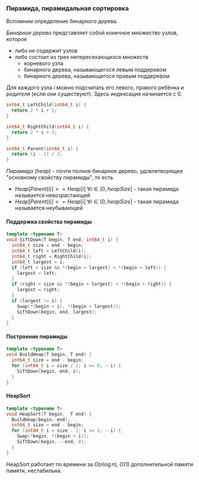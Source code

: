 ### Пирамида, пирамидальная сортировка

Вспомним определение бинарного дерева.

*Бинарное дерево* представляет собой конечное множество узлов, которое
- либо не содержит узлов
- либо состоит из трех непересекающихся множеств
    - корневого узла
    - бинарного дерева, называющегося левым поддеревом
    - бинарного дерева, называющегося правым поддеревом

Для каждого узла $i$ можно подсчитать его левого, правого ребёнка и родителя (если они существуют). Здесь индексация начинается с $0$.

```C++
int64_t LeftChild(int64_t i) {
  return 2 * i + 1;
}

int64_t RightChild(int64_t i) {
  return 2 * i + 2;
}

int64_t Parent(int64_t i) {
  return (i - 1) / 2;
}
```

*Пирамида (heap)* - почти полное бинарное дерево, удовлетворящее "основному свойству пирамиды", то есть
- $Heap[Parent(i)] >= Heap[i]\ \forall i \in [0, heapSize]$ - такая пирамида называется невозрастающей
- $Heap[Parent(i)] <= Heap[i]\ \forall i \in [0, heapSize]$ - такая пирамида называется неубывающей

#### Поддержка свойства пирамиды

```C++
template <typename T>
void SiftDown(T begin, T end, int64_t i) {
  int64_t size = end - begin;
  int64_t left = LeftChild(i);
  int64_t right = RightChild(i);
  int64_t largest = i;
  if (left < size && *(begin + largest) < *(begin + left)) {
    largest = left;
  }
  if (right < size && *(begin + largest) < *(begin + right)) {
    largest = right;
  }
  if (largest != i) {
    Swap(*(begin + i), *(begin + largest));
    SiftDown(begin, end, largest);
  }
}
```

#### Построение пирамиды
```C++
template <typename T>
void BuildHeap(T begin, T end) {
  int64_t size = end - begin;
  for (int64_t i = size / 2; i >= 0; --i) {
    SiftDown(begin, end, i);
  }
}
```
#### HeapSort

```C++
template <typename T>
void HeapSort(T begin,  T end) {
  BuildHeap(begin, end);
  int64_t size = end - begin;
  for (int64_t i = size - 1; i >= 1; --i) {
    Swap(*begin, *(begin + i));
    SiftDown(begin, --end, 0);
  }
}
```

HeapSort работает по времени за $O(n \log n)$, $O(1)$ дополнительной памяти памяти, нестабильна.

